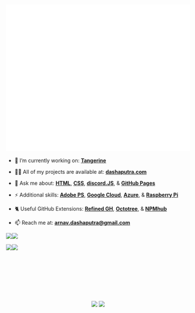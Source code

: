 <!--![Welcome](https://raw.githubusercontent.com/ArnavD74/ArnavD74/master/welcome.png)-->
<div align="center">
	<img src="https://raw.githubusercontent.com/arnavd74/arnavd74/master/header.svg" width="800" height="400">
	<br>
</div>

- 🍊 I’m currently working on: [**Tangerine**](https://tangerinebot.com)

- 👨‍💻 All of my projects are available at: [**dashaputra.com**](https://dashaputra.com)

- 💬 Ask me about: [**HTML**](https://html.spec.whatwg.org/), [**CSS**](https://css-tricks.com/), [**discord.JS**](https://discord.js.org/#/), & [**GitHub Pages**](https://pages.github.com/)

- ⚡ Additional skills: [**Adobe PS**](https://www.adobe.com/products/photoshopfamily.html), [**Google Cloud**](https://cloud.google.com/), [**Azure**](https://azure.microsoft.com/en-us/), & [**Raspberry Pi**](https://www.raspberrypi.org/)

- 🐈 Useful GitHub Extensions: [**Refined GH**](https://addons.mozilla.org/en-US/firefox/addon/refined-github-/), [**Octotree**](https://addons.mozilla.org/en-US/firefox/addon/octotree/), & [**NPMhub**](https://addons.mozilla.org/en-US/firefox/addon/npm-hub/)

- 📫 Reach me at: **arnav.dashaputra@gmail.com**
<a href="https://github.com/arnavd74/arnavd74.github.io">
  <img align="left" src="https://github-readme-stats.vercel.app/api/pin/?username=arnavd74&repo=arnavd74.github.io&show_icons=true&theme=dracula&line_height=30&hide_rank=false" />
</a>
<a href="https://github.com/covidatlas/coronadatascraper">
  <img align="left" src="https://github-readme-stats.vercel.app/api/pin/?username=covidatlas&repo=coronadatascraper&show_icons=true&theme=dracula&line_height=30&hide_rank=false" />
</a>
<p>&nbsp  </p> 
<a href="https://github.com/ArnavD74/APCSA">
  <img align="left" src="https://github-readme-stats.vercel.app/api/pin/?username=arnavd74&repo=APCSA&show_icons=true&theme=dracula&line_height=30&hide_rank=false" />
</a>
<a href="https://github.com/tangerine-bot/tangerine-bot.github.io">
  <img align="left" src="https://github-readme-stats.vercel.app/api/pin/?username=tangerine-bot&repo=tangerine-bot.github.io&show_icons=true&theme=dracula&line_height=30&hide_rank=false" />
</a>

<br>
<!--<img src="https://github-readme-stats.vercel.app/api?username=arnavd74&show_icons=true&theme=dracula&line_height=30&hide_rank=false" />--!>
<p>&nbsp  </p> 
<p>&nbsp  </p> 

<!--<p align="center">
<a href="https://codepen.io/arnav74" target="blank"><img align="center" src="https://cdn.jsdelivr.net/npm/simple-icons@3.0.1/icons/codepen.svg" alt="arnav74" height="20" width="20" /></a>  
<a href="https://twitter.com/arnav74_" target="blank"><img align="center" src="https://cdn.jsdelivr.net/npm/simple-icons@3.0.1/icons/twitter.svg" alt="arnav74_" height="20" width="20" /></a>  
<a href="https://linkedin.com/in/dashaputra" target="blank"><img align="center" src="https://cdn.jsdelivr.net/npm/simple-icons@3.0.1/icons/linkedin.svg" alt="dashaputra" height="20" width="20" /></a>  
<a href="https://stackoverflow.com/arnav-dashaputra" target="blank"><img align="center" src="https://cdn.jsdelivr.net/npm/simple-icons@3.0.1/icons/stackoverflow.svg" alt="arnav-dashaputra" height="20" width="20" /></a>  
<a href="https://fb.com/arnavdashaputra" target="blank"><img align="center" src="https://cdn.jsdelivr.net/npm/simple-icons@3.0.1/icons/facebook.svg" alt="arnavdashaputra" height="20" width="20" /></a>  
<a href="https://instagram.com/arnav.xd" target="blank"><img align="center" src="https://cdn.jsdelivr.net/npm/simple-icons@3.0.1/icons/instagram.svg" alt="arnav.xd" height="20" width="20" /></a>
</p>-->
<p>&nbsp  </p> 
<p>&nbsp  </p> 
<p align="center">
  <a>
    <img src="https://badges.pufler.dev/years/arnavd74?style=flat-square&color=black&logo=github">
  </a>
  <a>
    <img src="https://badges.pufler.dev/repos/arnavd74?style=flat-square&color=black&logo=github">
  </a>
</p>
